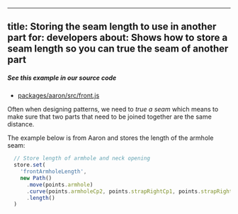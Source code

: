 ***

title: Storing the seam length to use in another part
for: developers
about: Shows how to store a seam length so you can true the seam of another part
--------------------------------------------------------------------------------

<Note>

##### See this example in our source code

*   [packages/aaron/src/front.js](https://github.com/freesewing/freesewing/blob/develop/packages/aaron/src/front.js#L103)

</Note>

Often when designing patterns, we need to *true a seam* which means to make sure
that two parts that need to be joined together are the same distance.

The example below is from Aaron and stores the length of the armhole seam:

```js
  // Store length of armhole and neck opening
  store.set(
    'frontArmholeLength',
    new Path()
      .move(points.armhole)
      .curve(points.armholeCp2, points.strapRightCp1, points.strapRight)
      .length()
  )
```

